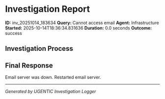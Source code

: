 # Investigation Report

**ID:** inv_20251014_183634
**Query:** Cannot access email
**Agent:** Infrastructure
**Started:** 2025-10-14T18:36:34.831636
**Duration:** 0.0 seconds
**Outcome:** success

## Investigation Process

## Final Response

Email server was down. Restarted email server.

---
*Generated by UGENTIC Investigation Logger*
